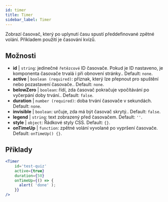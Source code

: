 ```yaml
---
id: timer 
title: Timer
sidebar_label: Timer
---
```


Zobrazí časovač, který po uplynutí času spustí předdefinované zpětné volání. Příkladem použití je časování kvízů.

## Možnosti

* __id__ | `string`: jedinečné `řetězcové` ID časovače. Pokud je ID nastaveno, je komponenta časovače trvalá i při obnovení stránky.. Default: `none`.
* __active__ | `boolean (required)`: příznak, který lze přepnout pro spuštění nebo pozastavení časovače.. Default: `none`.
* __belowZero__ | `boolean`: řídí, zda časovač pokračuje vpočítávání po vyčerpání doby trvání.. Default: `false`.
* __duration__ | `number (required)`: doba trvání časovače v sekundách. Default: `none`.
* __invisible__ | `boolean`: určuje, zda má být časovač skrytý.. Default: `false`.
* __legend__ | `string`: text zobrazený před časovačem. Default: `''`.
* __style__ | `object`: Řádkové styly CSS. Default: `{}`.
* __onTimeUp__ | `function`: zpětné volání vyvolané po vypršení časovače. Default: `onTimeUp() {}`.


## Příklady

```jsx live
<Timer 
    id='test-quiz'
    active={true} 
    duration={50} 
    onTimeUp={() => {
      alert( 'done' );
    }}
/>
```

